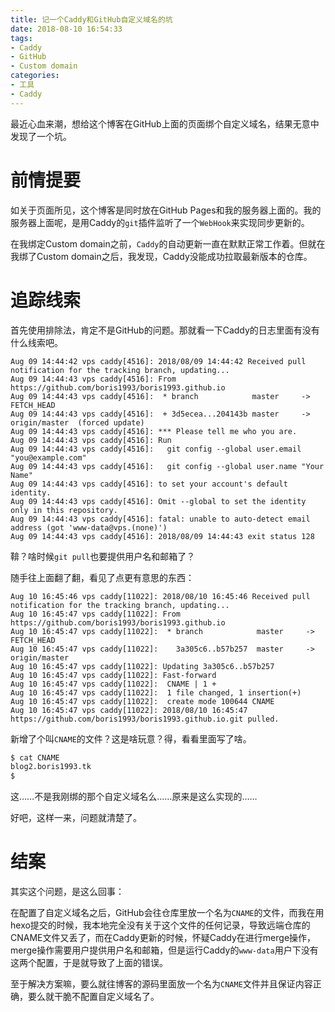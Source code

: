 ```yaml
---
title: 记一个Caddy和GitHub自定义域名的坑
date: 2018-08-10 16:54:33
tags:
- Caddy
- GitHub
- Custom domain
categories: 
- 工具
- Caddy
---
```

最近心血来潮，想给这个博客在GitHub上面的页面绑个自定义域名，结果无意中发现了一个坑。

<!-- more -->

# 前情提要

如关于页面所见，这个博客是同时放在GitHub Pages和我的服务器上面的。我的服务器上面呢，是用Caddy的`git`插件监听了一个`WebHook`来实现同步更新的。

在我绑定Custom domain之前，`Caddy`的自动更新一直在默默正常工作着。但就在我绑了Custom domain之后，我发现，Caddy没能成功拉取最新版本的仓库。

# 追踪线索

首先使用排除法，肯定不是GitHub的问题。那就看一下Caddy的日志里面有没有什么线索吧。

```
Aug 09 14:44:42 vps caddy[4516]: 2018/08/09 14:44:42 Received pull notification for the tracking branch, updating...
Aug 09 14:44:43 vps caddy[4516]: From https://github.com/boris1993/boris1993.github.io
Aug 09 14:44:43 vps caddy[4516]:  * branch            master     -> FETCH_HEAD
Aug 09 14:44:43 vps caddy[4516]:  + 3d5ecea...204143b master     -> origin/master  (forced update)
Aug 09 14:44:43 vps caddy[4516]: *** Please tell me who you are.
Aug 09 14:44:43 vps caddy[4516]: Run
Aug 09 14:44:43 vps caddy[4516]:   git config --global user.email "you@example.com"
Aug 09 14:44:43 vps caddy[4516]:   git config --global user.name "Your Name"
Aug 09 14:44:43 vps caddy[4516]: to set your account's default identity.
Aug 09 14:44:43 vps caddy[4516]: Omit --global to set the identity only in this repository.
Aug 09 14:44:43 vps caddy[4516]: fatal: unable to auto-detect email address (got 'www-data@vps.(none)')
Aug 09 14:44:43 vps caddy[4516]: 2018/08/09 14:44:43 exit status 128
```

鞥？啥时候`git pull`也要提供用户名和邮箱了？

随手往上面翻了翻，看见了点更有意思的东西：

```
Aug 10 16:45:46 vps caddy[11022]: 2018/08/10 16:45:46 Received pull notification for the tracking branch, updating...
Aug 10 16:45:47 vps caddy[11022]: From https://github.com/boris1993/boris1993.github.io
Aug 10 16:45:47 vps caddy[11022]:  * branch            master     -> FETCH_HEAD
Aug 10 16:45:47 vps caddy[11022]:    3a305c6..b57b257  master     -> origin/master
Aug 10 16:45:47 vps caddy[11022]: Updating 3a305c6..b57b257
Aug 10 16:45:47 vps caddy[11022]: Fast-forward
Aug 10 16:45:47 vps caddy[11022]:  CNAME | 1 +
Aug 10 16:45:47 vps caddy[11022]:  1 file changed, 1 insertion(+)
Aug 10 16:45:47 vps caddy[11022]:  create mode 100644 CNAME
Aug 10 16:45:47 vps caddy[11022]: 2018/08/10 16:45:47 https://github.com/boris1993/boris1993.github.io.git pulled.
```

新增了个叫`CNAME`的文件？这是啥玩意？得，看看里面写了啥。

```bash
$ cat CNAME
blog2.boris1993.tk
$
```

这……不是我刚绑的那个自定义域名么……原来是这么实现的……

好吧，这样一来，问题就清楚了。

# 结案

其实这个问题，是这么回事：

在配置了自定义域名之后，GitHub会往仓库里放一个名为`CNAME`的文件，而我在用hexo提交的时候，我本地完全没有关于这个文件的任何记录，导致远端仓库的CNAME文件又丢了，而在Caddy更新的时候，怀疑Caddy在进行merge操作，merge操作需要用户提供用户名和邮箱，但是运行Caddy的`www-data`用户下没有这两个配置，于是就导致了上面的错误。

至于解决方案嘛，要么就往博客的源码里面放一个名为`CNAME`文件并且保证内容正确，要么就干脆不配置自定义域名了。

